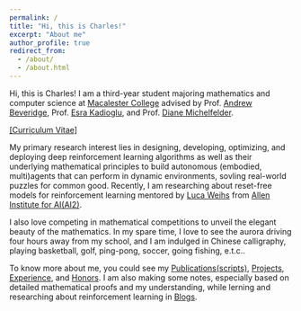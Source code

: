 ```yaml
---
permalink: /
title: "Hi, this is Charles!"
excerpt: "About me"
author_profile: true
redirect_from: 
  - /about/
  - /about.html
---
```

Hi, this is Charles! I am a third-year student majoring mathematics and computer science at [Macalester College](https://www.macalester.edu/) advised by Prof. [Andrew Beveridge](https://mathbeveridge.github.io/), Prof. [Esra Kadioglu](https://scholar.google.com/citations?user=XQq8t4sAAAAJ&hl=en&oi=ao), and Prof. [Diane Michelfelder](https://www.macalester.edu/~michelfelder/). 

[[Curriculum Vitae]](https://zcczhang.github.io/files/CV.pdf)

My primary research interest lies in designing, developing, optimizing, and deploying deep reinforcement learning algorithms as well as their underlying mathematical principles to build autonomous (embodied, multi)agents that can perform in dynamic environments, sovling real-world puzzles for common good. Recently, I am researching about reset-free models for reinforcement learning mentored by [Luca Weihs](https://lucaweihs.github.io/) from [Allen Institute for AI(AI2)](https://allenai.org/). 

I also love competing in mathematical competitions to unveil the elegant beauty of the mathematics. In my spare time, I love to see the aurora driving four hours away from my school, and I am indulged in Chinese calligraphy, playing basketball, golf, ping-pong, soccer, going fishing, e.t.c.. 

To know more about me, you could see my [Publications(scripts)](https://zcczhang.github.io/publications/), [Projects](https://zcczhang.github.io/projects/), [Experience](https://zcczhang.github.io/experience/), and [Honors](https://zcczhang.github.io/honors/). I am also making some notes, especially based on detailed mathematical proofs and my understanding, while lerning and researching about reinforcement learning in [Blogs](https://zcczhang.github.io/blogs/).

<!-- 
<details>
<summary>Okay, for more...</summary>
<br>
I am a highly passionate third-year Mathematics and Computer Science student at Macalester College with a solid background in both pure mathematics and applied mathematics involved with computer and data science. My primary research interest lies in designing, developing, optimizing, and deploying deep reinforcement learning algorithms as well as their underlying mathematical principles to build autonomous agents that can perform in dynamic environments, sovling real-world puzzles for social good. Recently, I am researching about reset-free models for reinforcement learning. I also love competing in mathematical competitions to unveil the elegant beauty of the mathematics. With proficient skills in <i>Python, R, Java, MATLAB, SQL, HTML, CSS</i>, I love using mathematical thinking to solve practical problems as well.
<br>
I love to see the aurora driving four hours away from my school, and I am indulged in Chinese calligraphy, playing basketball, golf, ping-pong, soccer, going fishing, e.t.c. in my spare time. 
 </details> -->
 



<script type="text/javascript" id="clustrmaps" src="//cdn.clustrmaps.com/map_v2.js?cl=5ee2ff&w=400&t=tt&d=5De8UX9TDFsVQrQw4cE3CBhNblYyl2vQbk42qsTB9Fw&co=ffffff&cmo=d99cff&cmn=ffa3b9&ct=808080"></script>